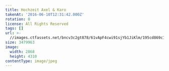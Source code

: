 ```yaml
---
title: Hochzeit Axel & Karo
takenAt: '2016-06-10T12:31:42.000Z'
rotation: 0
license: All Rights Reserved
tags: []
url: >-
  //images.ctfassets.net/bncv3c2gt878/61vApF4cwi91sjYb1JiKlm/195cd869c1a9f4e27268b230675b04cc/hochzeit-axel--karo_28144071726_o
size: 3479963
image:
  width: 2868
  height: 4310
contentType: image/jpeg
---
```


